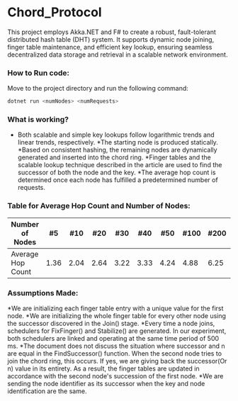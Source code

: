 # Chord_Protocol
This project employs Akka.NET and F# to create a robust, fault-tolerant distributed hash table (DHT) system. It supports dynamic node joining, finger table maintenance, and efficient key lookup, ensuring seamless decentralized data storage and retrieval in a scalable network environment.
### How to Run code:
Move to the project directory and run the following command:
```bash
dotnet run <numNodes> <numRequests>
```
### What is working?
* Both scalable and simple key lookups follow logarithmic trends and linear trends, respectively. 
*The starting node is produced statically. 
*Based on consistent hashing, the remaining nodes are dynamically generated and inserted into the chord ring. 
*Finger tables and the scalable lookup technique described in the article are used to find the successor of both the node and the key. 
*The average hop count is determined once each node has fulfilled a predetermined number of requests. 

### Table for Average Hop Count and Number of Nodes:
Number of Nodes | #5 | #10 | #20 | #30 | #40 | #50 | #100 | #200 | #300 | #400 | #500 | #1000 | #1500 | #2000 | #2500 | #3000 | #3500 | #4000 | #4500 | #5000 | #10000
--- | --- | --- | --- | --- | --- | --- | --- | --- | --- | --- | --- | --- | --- | --- | --- | --- | --- | --- | --- | --- | ---
Average Hop Count | 1.36 | 2.04 | 2.64 | 3.22 | 3.33 | 4.24 | 4.88 | 6.25 | 7.00 | 7.95 | 8.54 | 9.21 | 10.76 | 10.82 | 11.98 | 12.65 | 13.68 | 13.47 | 13.65 | 14.05 | 15.43 

### Assumptions Made:
*We are initializing each finger table entry with a unique value for the first node. 
*We are initializing the whole finger table for every other node using the successor discovered in the Join() stage. 
*Every time a node joins, schedulers for FixFinger() and Stabilize() are generated. In our experiment, both schedulers are linked and operating at the same time period of 500 ms. 
*The document does not discuss the situation where successor and n are equal in the FindSuccessor() function. When the second node tries to join the chord ring, this occurs. If yes, we are giving back the successor(Or n) value in its entirety. As a result, the finger tables are updated in accordance with the second node's succession of the first node. 
*We are sending the node identifier as its successor when the key and node identification are the same. 

